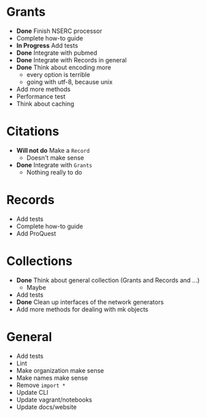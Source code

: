 # Grants
+ **Done** Finish NSERC processor
+ Complete how-to guide
+ **In Progress** Add tests
+ **Done** Integrate with pubmed
+ **Done** Integrate with Records in general
+ **Done** Think about encoding more
    - every option is terrible
    - going with utf-8, because unix
+ Add more methods
+ Performance test
+ Think about caching

# Citations
+ **Will not do** Make a `Record`
    - Doesn't make sense
+ **Done** Integrate with `Grants`
    - Nothing really to do

# Records
+ Add tests
+ Complete how-to guide
+ Add ProQuest

# Collections
+ **Done** Think about general collection (Grants and Records and ...)
    - Maybe
+ Add tests
+ **Done** Clean up interfaces of the network generators
+ Add more methods for dealing with mk objects

# General
+ Add tests
+ Lint
+ Make organization make sense
+ Make names make sense
+ Remove `import *`
+ Update CLI
+ Update vagrant/notebooks
+ Update docs/website
